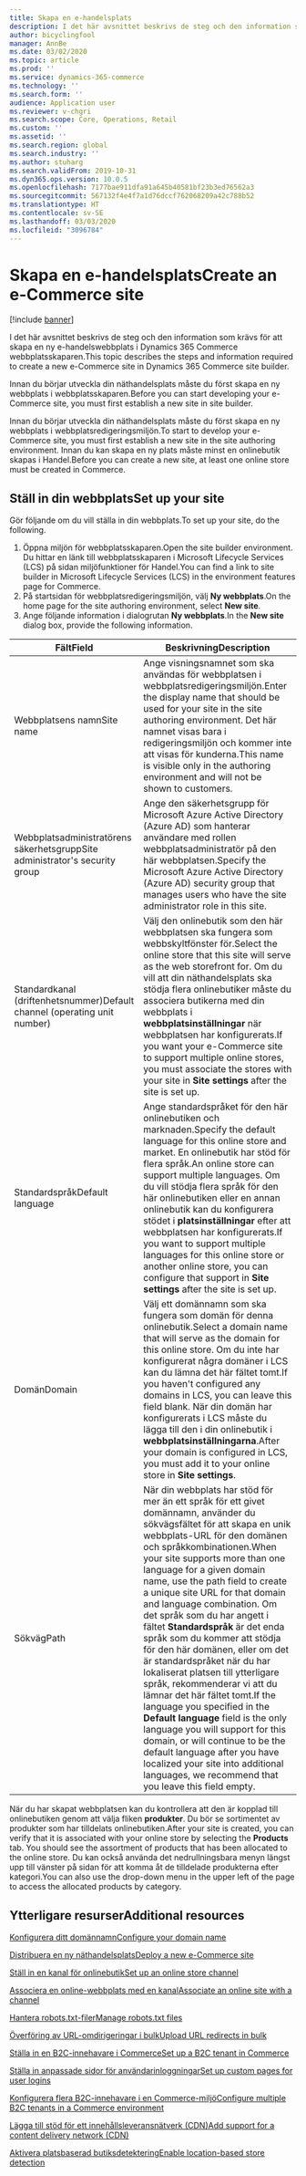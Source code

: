 ```yaml
---
title: Skapa en e-handelsplats
description: I det här avsnittet beskrivs de steg och den information som krävs för att skapa en ny e-handelswebbplats i Dynamics 365 Commerce webbplatsskaparen.
author: bicyclingfool
manager: AnnBe
ms.date: 03/02/2020
ms.topic: article
ms.prod: ''
ms.service: dynamics-365-commerce
ms.technology: ''
ms.search.form: ''
audience: Application user
ms.reviewer: v-chgri
ms.search.scope: Core, Operations, Retail
ms.custom: ''
ms.assetid: ''
ms.search.region: global
ms.search.industry: ''
ms.author: stuharg
ms.search.validFrom: 2019-10-31
ms.dyn365.ops.version: 10.0.5
ms.openlocfilehash: 7177bae911dfa91a645b40581bf23b3ed76562a3
ms.sourcegitcommit: 567132f4e4f7a1d76dccf762068209a42c788b52
ms.translationtype: HT
ms.contentlocale: sv-SE
ms.lasthandoff: 03/03/2020
ms.locfileid: "3096784"
---
```

# <a name="create-an-e-commerce-site"></a><span data-ttu-id="33e5d-103">Skapa en e-handelsplats</span><span class="sxs-lookup"><span data-stu-id="33e5d-103">Create an e-Commerce site</span></span>


[!include [banner](includes/banner.md)]

<span data-ttu-id="33e5d-104">I det här avsnittet beskrivs de steg och den information som krävs för att skapa en ny e-handelswebbplats i Dynamics 365 Commerce webbplatsskaparen.</span><span class="sxs-lookup"><span data-stu-id="33e5d-104">This topic describes the steps and information required to create a new e-Commerce site in Dynamics 365 Commerce site builder.</span></span>

<span data-ttu-id="33e5d-105">Innan du börjar utveckla din näthandelsplats måste du först skapa en ny webbplats i webbplatsskaparen.</span><span class="sxs-lookup"><span data-stu-id="33e5d-105">Before you can start developing your e-Commerce site, you must first establish a new site in site builder.</span></span> 


<span data-ttu-id="33e5d-106">Innan du börjar utveckla din näthandelsplats måste du först skapa en ny webbplats i webbplatsredigeringsmiljön.</span><span class="sxs-lookup"><span data-stu-id="33e5d-106">To start to develop your e-Commerce site, you must first establish a new site in the site authoring environment.</span></span> <span data-ttu-id="33e5d-107">Innan du kan skapa en ny plats måste minst en onlinebutik skapas i Handel.</span><span class="sxs-lookup"><span data-stu-id="33e5d-107">Before you can create a new site, at least one online store must be created in Commerce.</span></span> 


## <a name="set-up-your-site"></a><span data-ttu-id="33e5d-108">Ställ in din webbplats</span><span class="sxs-lookup"><span data-stu-id="33e5d-108">Set up your site</span></span>

<span data-ttu-id="33e5d-109">Gör följande om du vill ställa in din webbplats.</span><span class="sxs-lookup"><span data-stu-id="33e5d-109">To set up your site, do the following.</span></span>

1. <span data-ttu-id="33e5d-110">Öppna miljön för webbplatsskaparen.</span><span class="sxs-lookup"><span data-stu-id="33e5d-110">Open the site builder environment.</span></span> <span data-ttu-id="33e5d-111">Du hittar en länk till webbplatsskaparen i Microsoft Lifecycle Services (LCS) på sidan miljöfunktioner för Handel.</span><span class="sxs-lookup"><span data-stu-id="33e5d-111">You can find a link to site builder in Microsoft Lifecycle Services (LCS) in the environment features page for Commerce.</span></span>
1. <span data-ttu-id="33e5d-112">På startsidan för webbplatsredigeringsmiljön, välj **Ny webbplats**.</span><span class="sxs-lookup"><span data-stu-id="33e5d-112">On the home page for the site authoring environment, select **New site**.</span></span>
1. <span data-ttu-id="33e5d-113">Ange följande information i dialogrutan **Ny webbplats**.</span><span class="sxs-lookup"><span data-stu-id="33e5d-113">In the **New site** dialog box, provide the following information.</span></span>

| <span data-ttu-id="33e5d-114">Fält</span><span class="sxs-lookup"><span data-stu-id="33e5d-114">Field</span></span>                               | <span data-ttu-id="33e5d-115">Beskrivning</span><span class="sxs-lookup"><span data-stu-id="33e5d-115">Description</span></span> |
|-------------------------------------|-------------|
| <span data-ttu-id="33e5d-116">Webbplatsens namn</span><span class="sxs-lookup"><span data-stu-id="33e5d-116">Site name</span></span>                           | <span data-ttu-id="33e5d-117">Ange visningsnamnet som ska användas för webbplatsen i webbplatsredigeringsmiljön.</span><span class="sxs-lookup"><span data-stu-id="33e5d-117">Enter the display name that should be used for your site in the site authoring environment.</span></span> <span data-ttu-id="33e5d-118">Det här namnet visas bara i redigeringsmiljön och kommer inte att visas för kunderna.</span><span class="sxs-lookup"><span data-stu-id="33e5d-118">This name is visible only in the authoring environment and will not be shown to customers.</span></span> |
| <span data-ttu-id="33e5d-119">Webbplatsadministratörens säkerhetsgrupp</span><span class="sxs-lookup"><span data-stu-id="33e5d-119">Site administrator's security group</span></span> | <span data-ttu-id="33e5d-120">Ange den säkerhetsgrupp för Microsoft Azure Active Directory (Azure AD) som hanterar användare med rollen webbplatsadministratör på den här webbplatsen.</span><span class="sxs-lookup"><span data-stu-id="33e5d-120">Specify the Microsoft Azure Active Directory (Azure AD) security group that manages users who have the site administrator role in this site.</span></span> |
| <span data-ttu-id="33e5d-121">Standardkanal (driftenhetsnummer)</span><span class="sxs-lookup"><span data-stu-id="33e5d-121">Default channel (operating unit number)</span></span> | <span data-ttu-id="33e5d-122">Välj den onlinebutik som den här webbplatsen ska fungera som webbskyltfönster för.</span><span class="sxs-lookup"><span data-stu-id="33e5d-122">Select the online store that this site will serve as the web storefront for.</span></span> <span data-ttu-id="33e5d-123">Om du vill att din näthandelsplats ska stödja flera onlinebutiker måste du associera butikerna med din webbplats i **webbplatsinställningar** när webbplatsen har konfigurerats.</span><span class="sxs-lookup"><span data-stu-id="33e5d-123">If you want your e-Commerce site to support multiple online stores, you must associate the stores with your site in **Site settings** after the site is set up.</span></span> |
| <span data-ttu-id="33e5d-124">Standardspråk</span><span class="sxs-lookup"><span data-stu-id="33e5d-124">Default language</span></span>                            | <span data-ttu-id="33e5d-125">Ange standardspråket för den här onlinebutiken och marknaden.</span><span class="sxs-lookup"><span data-stu-id="33e5d-125">Specify the default language for this online store and market.</span></span> <span data-ttu-id="33e5d-126">En onlinebutik har stöd för flera språk.</span><span class="sxs-lookup"><span data-stu-id="33e5d-126">An online store can support multiple languages.</span></span> <span data-ttu-id="33e5d-127">Om du vill stödja flera språk för den här onlinebutiken eller en annan onlinebutik kan du konfigurera stödet i **platsinställningar** efter att webbplatsen har konfigurerats.</span><span class="sxs-lookup"><span data-stu-id="33e5d-127">If you want to support multiple languages for this online store or another online store, you can configure that support in **Site settings** after the site is set up.</span></span>  |
| <span data-ttu-id="33e5d-128">Domän</span><span class="sxs-lookup"><span data-stu-id="33e5d-128">Domain</span></span>                              | <span data-ttu-id="33e5d-129">Välj ett domännamn som ska fungera som domän för denna onlinebutik.</span><span class="sxs-lookup"><span data-stu-id="33e5d-129">Select a domain name that will serve as the domain for this online store.</span></span> <span data-ttu-id="33e5d-130">Om du inte har konfigurerat några domäner i LCS kan du lämna det här fältet tomt.</span><span class="sxs-lookup"><span data-stu-id="33e5d-130">If you haven't configured any domains in LCS, you can leave this field blank.</span></span> <span data-ttu-id="33e5d-131">När din domän har konfigurerats i LCS måste du lägga till den i din onlinebutik i **webbplatsinställningarna**.</span><span class="sxs-lookup"><span data-stu-id="33e5d-131">After your domain is configured in LCS, you must add it to your online store in **Site settings**.</span></span>  |
| <span data-ttu-id="33e5d-132">Sökväg</span><span class="sxs-lookup"><span data-stu-id="33e5d-132">Path</span></span>                              | <span data-ttu-id="33e5d-133">När din webbplats har stöd för mer än ett språk för ett givet domännamn, använder du sökvägsfältet för att skapa en unik webbplats-URL för den domänen och språkkombinationen.</span><span class="sxs-lookup"><span data-stu-id="33e5d-133">When your site supports more than one language for a given domain name, use the path field to create a unique site URL for that domain and language combination.</span></span> <span data-ttu-id="33e5d-134">Om det språk som du har angett i fältet **Standardspråk** är det enda språk som du kommer att stödja för den här domänen, eller om det är standardspråket när du har lokaliserat platsen till ytterligare språk, rekommenderar vi att du lämnar det här fältet tomt.</span><span class="sxs-lookup"><span data-stu-id="33e5d-134">If the language you specified in the **Default language** field is the only language you will support for this domain, or will continue to be the default language after you have localized your site into additional languages, we recommend that you leave this field empty.</span></span> |


<span data-ttu-id="33e5d-135">När du har skapat webbplatsen kan du kontrollera att den är kopplad till onlinebutiken genom att välja fliken **produkter**. Du bör se sortimentet av produkter som har tilldelats onlinebutiken.</span><span class="sxs-lookup"><span data-stu-id="33e5d-135">After your site is created, you can verify that it is associated with your online store by selecting the **Products** tab. You should see the assortment of products that has been allocated to the online store.</span></span> <span data-ttu-id="33e5d-136">Du kan också använda det nedrullningsbara menyn längst upp till vänster på sidan för att komma åt de tilldelade produkterna efter kategori.</span><span class="sxs-lookup"><span data-stu-id="33e5d-136">You can also use the drop-down menu in the upper left of the page to access the allocated products by category.</span></span>

## <a name="additional-resources"></a><span data-ttu-id="33e5d-137">Ytterligare resurser</span><span class="sxs-lookup"><span data-stu-id="33e5d-137">Additional resources</span></span>

[<span data-ttu-id="33e5d-138">Konfigurera ditt domännamn</span><span class="sxs-lookup"><span data-stu-id="33e5d-138">Configure your domain name</span></span>](configure-your-domain-name.md)

[<span data-ttu-id="33e5d-139">Distribuera en ny näthandelsplats</span><span class="sxs-lookup"><span data-stu-id="33e5d-139">Deploy a new e-Commerce site</span></span>](deploy-ecommerce-site.md)

[<span data-ttu-id="33e5d-140">Ställ in en kanal för onlinebutik</span><span class="sxs-lookup"><span data-stu-id="33e5d-140">Set up an online store channel</span></span>](online-stores.md)

[<span data-ttu-id="33e5d-141">Associera en online-webbplats med en kanal</span><span class="sxs-lookup"><span data-stu-id="33e5d-141">Associate an online site with a channel</span></span>](associate-site-online-store.md)

[<span data-ttu-id="33e5d-142">Hantera robots.txt-filer</span><span class="sxs-lookup"><span data-stu-id="33e5d-142">Manage robots.txt files</span></span>](manage-robots-txt-files.md)

[<span data-ttu-id="33e5d-143">Överföring av URL-omdirigeringar i bulk</span><span class="sxs-lookup"><span data-stu-id="33e5d-143">Upload URL redirects in bulk</span></span>](upload-bulk-redirects.md)

[<span data-ttu-id="33e5d-144">Ställa in en B2C-innehavare i Commerce</span><span class="sxs-lookup"><span data-stu-id="33e5d-144">Set up a B2C tenant in Commerce</span></span>](set-up-B2C-tenant.md)

[<span data-ttu-id="33e5d-145">Ställa in anpassade sidor för användarinloggningar</span><span class="sxs-lookup"><span data-stu-id="33e5d-145">Set up custom pages for user logins</span></span>](custom-pages-user-logins.md)

[<span data-ttu-id="33e5d-146">Konfigurera flera B2C-innehavare i en Commerce-miljö</span><span class="sxs-lookup"><span data-stu-id="33e5d-146">Configure multiple B2C tenants in a Commerce environment</span></span>](configure-multi-B2C-tenants.md)

[<span data-ttu-id="33e5d-147">Lägga till stöd för ett innehållsleveransnätverk (CDN)</span><span class="sxs-lookup"><span data-stu-id="33e5d-147">Add support for a content delivery network (CDN)</span></span>](add-cdn-support.md)

[<span data-ttu-id="33e5d-148">Aktivera platsbaserad butiksdetektering</span><span class="sxs-lookup"><span data-stu-id="33e5d-148">Enable location-based store detection</span></span>](enable-store-detection.md)
